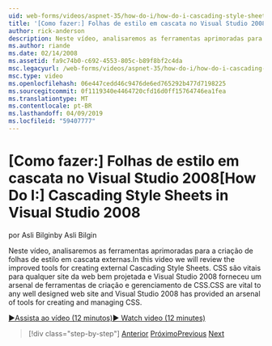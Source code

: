 ```yaml
---
uid: web-forms/videos/aspnet-35/how-do-i/how-do-i-cascading-style-sheets-in-visual-studio-2008
title: '[Como fazer:] Folhas de estilo em cascata no Visual Studio 2008 | Microsoft Docs'
author: rick-anderson
description: Neste vídeo, analisaremos as ferramentas aprimoradas para a criação de folhas de estilo em cascata externas. CSS são vitais para qualquer site de web bem projetada e 2 do Visual Studio...
ms.author: riande
ms.date: 02/14/2008
ms.assetid: fa9c74b0-c692-4553-805c-b89f8bf2c4da
msc.legacyurl: /web-forms/videos/aspnet-35/how-do-i/how-do-i-cascading-style-sheets-in-visual-studio-2008
msc.type: video
ms.openlocfilehash: 06e447cedd46c9476de6ed765292b477d7198225
ms.sourcegitcommit: 0f1119340e4464720cfd16d0ff15764746ea1fea
ms.translationtype: MT
ms.contentlocale: pt-BR
ms.lasthandoff: 04/09/2019
ms.locfileid: "59407777"
---
```

# <a name="how-do-i-cascading-style-sheets-in-visual-studio-2008"></a><span data-ttu-id="3dfbc-104">[Como fazer:] Folhas de estilo em cascata no Visual Studio 2008</span><span class="sxs-lookup"><span data-stu-id="3dfbc-104">[How Do I:] Cascading Style Sheets in Visual Studio 2008</span></span>

<span data-ttu-id="3dfbc-105">por Asli Bilgin</span><span class="sxs-lookup"><span data-stu-id="3dfbc-105">by Asli Bilgin</span></span>

<span data-ttu-id="3dfbc-106">Neste vídeo, analisaremos as ferramentas aprimoradas para a criação de folhas de estilo em cascata externas.</span><span class="sxs-lookup"><span data-stu-id="3dfbc-106">In this video we will review the improved tools for creating external Cascading Style Sheets.</span></span> <span data-ttu-id="3dfbc-107">CSS são vitais para qualquer site da web bem projetada e Visual Studio 2008 forneceu um arsenal de ferramentas de criação e gerenciamento de CSS.</span><span class="sxs-lookup"><span data-stu-id="3dfbc-107">CSS are vital to any well designed web site and Visual Studio 2008 has provided an arsenal of tools for creating and managing CSS.</span></span>

[<span data-ttu-id="3dfbc-108">&#9654;Assista ao vídeo (12 minutos)</span><span class="sxs-lookup"><span data-stu-id="3dfbc-108">&#9654; Watch video (12 minutes)</span></span>](https://channel9.msdn.com/Blogs/ASP-NET-Site-Videos/how-do-i-cascading-style-sheets-in-visual-studio-2008)

> [!div class="step-by-step"]
> <span data-ttu-id="3dfbc-109">[Anterior](how-do-i-create-nested-master-page-in-visual-studio-2008.md)
> [Próximo](how-do-i-working-with-visual-studio-2008-net-framework.md)</span><span class="sxs-lookup"><span data-stu-id="3dfbc-109">[Previous](how-do-i-create-nested-master-page-in-visual-studio-2008.md)
[Next](how-do-i-working-with-visual-studio-2008-net-framework.md)</span></span>
